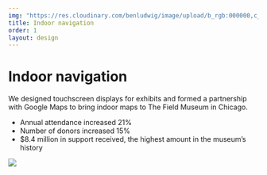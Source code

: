 ```yaml
---
img: "https://res.cloudinary.com/benludwig/image/upload/b_rgb:000000,c_crop,f_auto,g_center,h_2000,o_60,q_auto:best,w_2000/v1588189508/sfh_jfq77o.jpg"
title: Indoor navigation
order: 1
layout: design
---
```

<div class="text">
  <h1>Indoor navigation</h1>
  <p>We designed touchscreen displays for exhibits and formed a partnership with Google Maps to bring indoor maps to The Field Museum in Chicago.</p>
  <ul>
    <li>Annual attendance increased 21%</li>
    <li>Number of donors increased 15%</li>
    <li>$8.4 million in support received, the highest amount in the museum’s history</li>
  </ul>
</div>

<div class="image">
  <img src="https://res.cloudinary.com/benludwig/image/upload/c_scale,f_auto,q_auto:best,w_2000/v1588189508/sfh_jfq77o.jpg">
</div>
